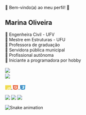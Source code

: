 🌷 Bem-vindo(a) ao meu perfil! 🌷

<h2><b>Marina Oliveira</b></br></h2>
💜 Engenheira Civil - UFV</br>
💜 Mestre em Estruturas - UFU</br>
💜 Professora de graduação</br>
💜 Servidora pública municipal</br>
💜 Profissional autônoma</br>
💜 Iniciante a programadora por hobby</br></br>


 <div>
   <a href="https://github.com/MarinaFAO">
   <img width="400em"  src="https://github-readme-stats.vercel.app/api?username=MarinaFAO&show_icons=true&theme=radical&include_all_commits=true&count_private=true"/>
    <br>
   <img width="400em" src="https://github-readme-stats.vercel.app/api/top-langs/?username=MarinaFAO&layout=compact&langs_count=6&theme=radical"/>

</div>
<div style="display: inline_block"><br>
  <img align="center" alt="Js" height="15" width="20" src="https://raw.githubusercontent.com/devicons/devicon/master/icons/javascript/javascript-plain.svg">
  <img align="center" alt="HTML" height="15" width="20" src="https://raw.githubusercontent.com/devicons/devicon/master/icons/html5/html5-original.svg">
  <img align="center" alt="CSS" height="15" width="20" src="https://raw.githubusercontent.com/devicons/devicon/master/icons/css3/css3-original.svg">
</div>
 
 <br>
 
 
 
<div> 
  <a href="https://instagram.com/marinaoliveiraengenharia" target="_blank"><img src="https://img.shields.io/badge/-Instagram-%23E4405F?style=for-the-badge&logo=instagram&logoColor=white" target="_blank"></a>
  <a href = "mailto:marinaoliveiraengenharia@gmail.com"><img src="https://img.shields.io/badge/-Gmail-%23333?style=for-the-badge&logo=gmail&logoColor=white" target="_blank"></a>
  <a href="https://www.linkedin.com/in/alvarengamarinaf" target="_blank"><img src="https://img.shields.io/badge/-LinkedIn-%230077B5?style=for-the-badge&logo=linkedin&logoColor=white" target="_blank"></a> 
 
  ![Snake animation](https://github.com/MarinaFAO/MarinaFAO/blob/output/github-contribution-grid-snake.svg)

</div>

